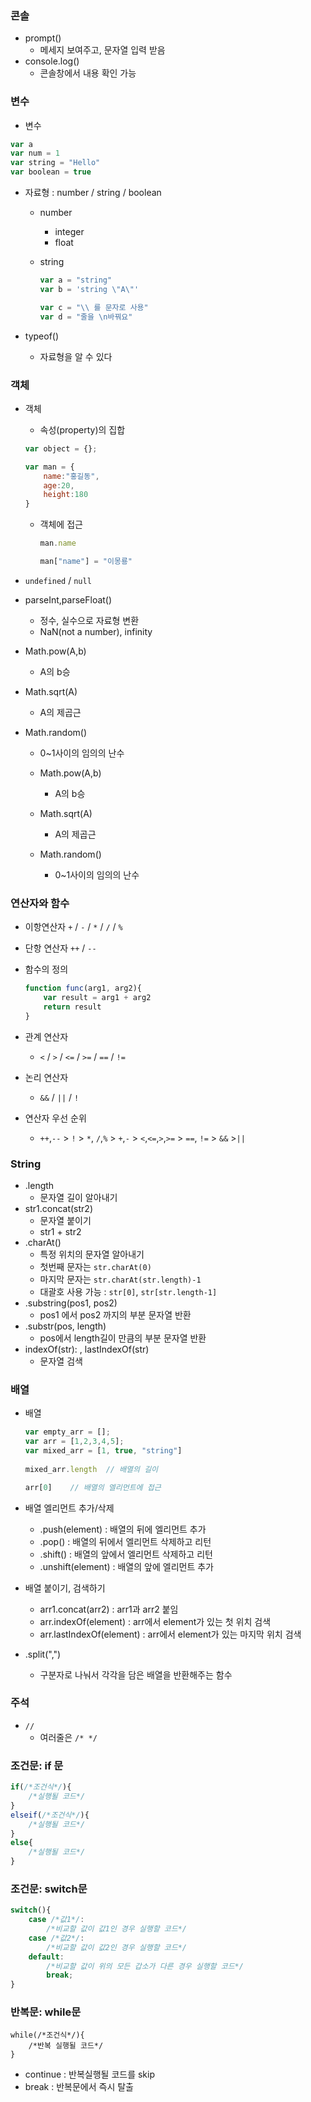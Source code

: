 ### 콘솔

* prompt()
  - 메세지 보여주고, 문자열 입력 받음
* console.log()
  - 콘솔창에서 내용 확인 가능

### 변수

* 변수

```javascript
var a
var num = 1
var string = "Hello"
var boolean = true
```

* 자료형 : number / string / boolean

  * number

    * integer
    * float

  * string

    ```javascript
    var a = "string"
    var b = 'string \"A\"'
    
    var c = "\\ 를 문자로 사용"
    var d = "줄을 \n바꿔요"
    ```

* typeof()

  - 자료형을 알 수 있다

### 객체

* 객체

  * 속성(property)의 집합

  ```javascript
  var object = {};
  
  var man = {
      name:"홍길동",
      age:20,
      height:180
  }
  ```

  * 객체에 접근

    ```javascript
    man.name
    
    man["name"] = "이몽룡"
    ```

* `undefined` / `null`

* parseInt,parseFloat()

  - 정수, 실수으로 자료형 변환
  - NaN(not a number), infinity

* Math.pow(A,b) 

  - A의 b승

* Math.sqrt(A)

  - A의 제곱근

* Math.random()

  - 0~1사이의 임의의 난수

  - Math.pow(A,b) 
    - A의 b승
  - Math.sqrt(A)
    - A의 제곱근
  - Math.random()
    - 0~1사이의 임의의 난수

### 연산자와 함수

* 이항연산자 `+` / `-` / `*` / `/` / `%`

* 단항 연산자 `++` / `--`

* 함수의 정의

  ```javascript
  function func(arg1, arg2){
      var result = arg1 + arg2
      return result
  }	
  ```

* 관계 연산자

  * `<` / `>` / `<=` / `>=` / `==` / `!=`

* 논리 연산자

  * `&&` / `||` / `!`

* 연산자 우선 순위

  * `++`,`--` > `!` > `*`, `/`,`%` > `+`,`-` > `<`,`<=`,`>`,`>=` > `==`, `!=` > `&&` >`||`

### String

- .length
  - 문자열 길이 알아내기
- str1.concat(str2)
  - 문자열 붙이기
  - str1 + str2
- .charAt()
  - 특정 위치의 문자열 알아내기
  - 첫번째 문자는 `str.charAt(0)`
  - 마지막 문자는 `str.charAt(str.length)-1`
  - 대괄호 사용 가능 : `str[0]`, `str[str.length-1]` 
- .substring(pos1, pos2)
  - pos1 에서 pos2 까지의 부분 문자열 반환
- .substr(pos, length)
  - pos에서 length길이 만큼의 부분 문자열 반환
- indexOf(str): , lastIndexOf(str)
  - 문자열 검색

### 배열

* 배열

  ```javascript
  var empty_arr = [];
  var arr = [1,2,3,4,5];
  var mixed_arr = [1, true, "string"]
   
  mixed_arr.length	// 배열의 길이 
  
  arr[0]	// 배열의 엘리먼트에 접근
  ```

* 배열 엘리먼트 추가/삭제

  * .push(element) : 배열의 뒤에 엘리먼트 추가
  * .pop() : 배열의 뒤에서 엘리먼트 삭제하고 리턴
  * .shift() : 배열의 앞에서 엘리먼트 삭제하고 리턴
  * .unshift(element) : 배열의 앞에 엘리먼트 추가

* 배열 붙이기, 검색하기

  * arr1.concat(arr2) : arr1과 arr2 붙임
  * arr.indexOf(element) : arr에서 element가 있는 첫 위치 검색
  * arr.lastIndexOf(element) : arr에서 element가 있는 마지막 위치 검색

* .split(",")

  * 구분자로 나눠서 각각을 담은 배열을 반환해주는 함수

### 주석

* `//`
  * 여러줄은 `/* */`

### 조건문: if 문 

```javascript
if(/*조건식*/){
    /*실행될 코드*/
}
elseif(/*조건식*/){
    /*실행될 코드*/
}
else{
    /*실행될 코드*/
}
```

### 조건문: switch문

```javascript
switch(){
    case /*값1*/:
    	/*비교할 값이 값1인 경우 실행할 코드*/
    case /*값2*/:
    	/*비교할 값이 값2인 경우 실행할 코드*/
    default:
    	/*비교할 값이 위의 모든 갑소가 다른 경우 실행할 코드*/
    	break;
}
```

### 반복문: while문

```
while(/*조건식*/){
	/*반복 실행될 코드*/
}
```

* continue : 반복실행될 코드를 skip
* break : 반복문에서 즉시 탈출